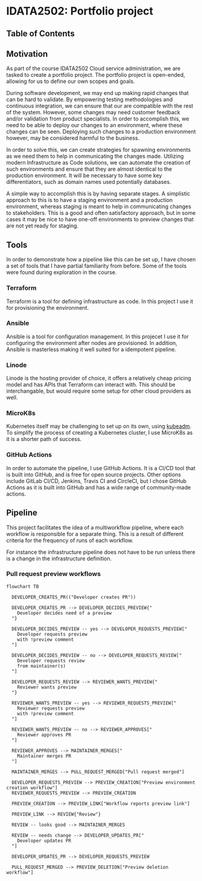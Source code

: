 # IDATA2502: Portfolio project

## Table of Contents

## Motivation

As part of the course IDATA2502 Cloud service administration, we are tasked to create a portfolio project.
The portfolio project is open-ended, allowing for us to define our own scopes and goals.

During software development, we may end up making rapid changes that can be hard to validate.
By empowering testing methodologies and continuous integration, we can ensure that our are compatible with the rest of the system.
However, some changes may need customer feedback and/or validation from product specialists.
In order to accomplish this, we need to be able to deploy our changes to an environment, where these changes can be seen.
Deploying such changes to a production environment however, may be considered harmful to the business.

In order to solve this, we can create strategies for spawning environments as we need them to help in communicating the changes made.
Utilizing modern Infrastructure as Code solutions, we can automate the creation of such environments and ensure that they are almost identical to the production environment.
It will be necessary to have some key differentiators, such as domain names used potentially databases.

A simple way to accomplish this is by having separate stages. A simplistic approach to this is to have a staging environment and a production environment, whereas staging is meant to help in communicating changes to stakeholders.
This is a good and often satisfactory approach, but in some cases it may be nice to have one-off environments to preview changes that are not yet ready for staging.

## Tools

In order to demonstrate how a pipeline like this can be set up, I have chosen a set of tools that I have partial familiarity from before.
Some of the tools were found during exploration in the course.

### Terraform

Terraform is a tool for defining infrastructure as code.
In this project I use it for provisioning the environment.

### Ansible

Ansible is a tool for configuration management.
In this projecet I use it for configuring the environment after nodes are provisioned.
In addition, Ansible is masterless making it well suited for a idempotent pipeline.

### Linode

Linode is the hosting provider of choice, it offers a relatively cheap pricing model and has APIs that Terraform can interact with.
This should be interchangable, but would require some setup for other cloud providers as well.

### MicroK8s

Kubernetes itself may be challenging to set up on its own, using [kubeadm].
To simplify the process of creating a Kubernetes cluster, I use MicroK8s as it is a shorter path of success.

### GitHub Actions

In order to automate the pipeline, I use GitHub Actions.
It is a CI/CD tool that is built into GitHub, and is free for open source projects.
Other options include GitLab CI/CD, Jenkins, Travis CI and CircleCI, but I chose GitHub Actions as it is built into GitHub and has a wide range of community-made actions.

## Pipeline

This project facilitates the idea of a multiworkflow pipeline, where each workflow is responsible for a separate thing.
This is a result of different criteria for the frequency of runs of each workflow.

For instance the infrastructure pipeline does not have to be run unless there is a change in the infrastructure definition.

### Pull request preview workflows

```mermaid
flowchart TB

  DEVELOPER_CREATES_PR(("Developer creates PR"))

  DEVELOPER_CREATES_PR --> DEVELOPER_DECIDES_PREVIEW{"
    Developer decides need of a preview
  "}

  DEVELOPER_DECIDES_PREVIEW -- yes --> DEVELOPER_REQUESTS_PREVIEW["
    Developer requests preview
    with !preview comment
  "]

  DEVELOPER_DECIDES_PREVIEW -- no --> DEVELOPER_REQUESTS_REVIEW["
    Developer requests review
    from maintainer(s)
  "]

  DEVELOPER_REQUESTS_REVIEW --> REVIEWER_WANTS_PREVIEW{"
    Reviewer wants preview
  "}

  REVIEWER_WANTS_PREVIEW -- yes --> REVIEWER_REQUESTS_PREVIEW["
    Reviewer requests preview
    with !preview comment
  "]

  REVIEWER_WANTS_PREVIEW -- no --> REVIEWER_APPROVES["
    Reviewer approves PR
  "]

  REVIEWER_APPROVES --> MAINTAINER_MERGES["
    Maintainer merges PR
  "]

  MAINTAINER_MERGES --> PULL_REQUEST_MERGED["Pull request merged"]

  DEVELOPER_REQUESTS_PREVIEW --> PREVIEW_CREATION["Preview environment creation workflow"]
  REVIEWER_REQUESTS_PREVIEW --> PREVIEW_CREATION

  PREVIEW_CREATION --> PREVIEW_LINK["Workflow reports preview link"]

  PREVIEW_LINK --> REVIEW{"Review"}

  REVIEW -- looks good --> MAINTAINER_MERGES

  REVIEW -- needs change --> DEVELOPER_UPDATES_PR["
    Developer updates PR
  "]

  DEVELOPER_UPDATES_PR --> DEVELOPER_REQUESTS_PREVIEW

  PULL_REQUEST_MERGED --> PREVIEW_DELETION["Preview deletion workflow"]
```

[kubeadm]: https://sonofdog
